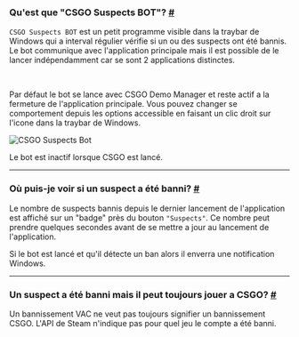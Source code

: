 <a class="anchor" id="bot"></a>

### Qu'est que "CSGO Suspects BOT"? [#](/fr/docs/suspects#bot)

`CSGO Suspects BOT` est un petit programme visible dans la traybar de Windows qui a interval régulier vérifie si un ou des suspects ont été bannis.
Le bot communique avec l'application principale mais il est possible de le lancer indépendamment car se sont 2 applications distinctes.

<br/>

Par défaut le bot se lance avec CSGO Demo Manager et reste actif a la fermeture de l'application principale.
Vous pouvez changer se comportement depuis les options accessible en faisant un clic droit sur l'icone dans la traybar de Windows.

![CSGO Suspects Bot](/images/docs/suspects/bot.jpg)

<p class="has-text-warning">Le bot est inactif lorsque CSGO est lancé.<p>

---

<a class="anchor" id="found-suspects"></a>

### Où puis-je voir si un suspect a été banni? [#](/fr/docs/suspects#found-suspects)

Le nombre de suspects bannis depuis le dernier lancement de l'application est affiché sur un "badge" près du bouton `"Suspects"`. Ce nombre peut prendre quelques secondes avant de se mettre a jour au lancement de l'application.

Si le bot est lancé et qu'il détecte un ban alors il enverra une notification Windows.

---

<a class="anchor" id="still-playing"></a>

### Un suspect a été banni mais il peut toujours jouer a CSGO? [#](/fr/docs/suspects#still-playing)

Un bannissement VAC ne veut pas toujours signifier un bannissement CSGO.
L'API de Steam n'indique pas pour quel jeu le compte a été banni.
